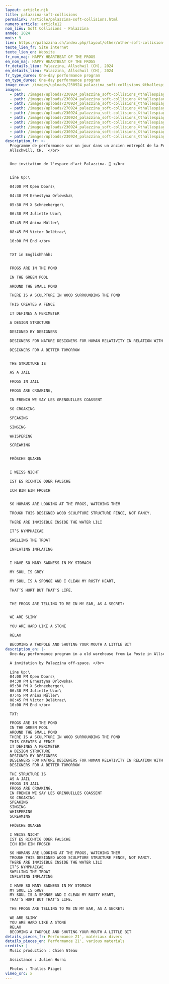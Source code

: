 ```yaml
---
layout: article.njk
title: palazzina-soft-collisions
permalink: /article/palazzina-soft-collisions.html
numero_article: article12
nom_lieu: Soft Collisions - Palazzina
année: 2024
mois: 9
lien: https://palazzina.ch/index.php/layout/other/other-soft-collision-palazzina-26
texte_lien_fr: Site internet
texte_lien_en: Website
fr_nom_maj: HAPPY HEARTBEAT OF THE FROGS
en_nom_maj: HAPPY HEARTBEAT OF THE FROGS
fr_details_lieu: Palazzina, Allschwil (CH), 2024
en_details_lieu: Palazzina, Allschwil (CH), 2024
fr_type_duree: One-day performance program
en_type_duree: One-day performance program
image_couv: /images/uploads/230924_palazzina_soft-collisions_©thallespiaget_035.jpg
images:
  - path: /images/uploads/230924_palazzina_soft-collisions_©thallespiaget_036.jpg
  - path: /images/uploads/230924_palazzina_soft-collisions_©thallespiaget_037.jpg
  - path: /images/uploads/270924_palazzina_soft-collisions_©thallespiaget_scarf_002.jpg
  - path: /images/uploads/270924_palazzina_soft-collisions_©thallespiaget_scarf_001.jpg
  - path: /images/uploads/230924_palazzina_soft-collisions_©thallespiaget_038.jpg
  - path: /images/uploads/230924_palazzina_soft-collisions_©thallespiaget_039.jpg
  - path: /images/uploads/230924_palazzina_soft-collisions_©thallespiaget_040.jpg
  - path: /images/uploads/230924_palazzina_soft-collisions_©thallespiaget_041.jpg
  - path: /images/uploads/230924_palazzina_soft-collisions_©thallespiaget_042.jpg
  - path: /images/uploads/230924_palazzina_soft-collisions_©thallespiaget_043.jpg
description_fr: >-
  Programme de performance sur un jour dans un ancien entrepôt de la Poste à
  Allschwill, CH.  </br> 


  Une invitation de l'espace d'art Palazzina. 💚 </br> 


  Line Up:\

  04:00 PM Open Doors\

  04:30 PM Ernestyna Orlowska\

  05:30 PM X Schneeberger\

  06:30 PM Juliette Uzor\

  07:45 PM Anina Müller\

  08:45 PM Victor Delétraz\

  10:00 PM End </br> 


  TXT in Englishhhhh:


  FROGS ARE IN THE POND

  IN THE GREEN POOL

  AROUND THE SMALL POND

  THERE IS A SCULPTURE IN WOOD SURROUNDING THE POND

  THIS CREATES A FENCE

  IT DEFINES A PERIMETER

  A DESIGN STRUCTURE

  DESIGNED BY DESIGNERS

  DESIGNERS FOR NATURE DESIGNERS FOR HUMAN RELATIVITY IN RELATION WITH NATURE

  DESIGNERS FOR A BETTER TOMORROW 


  THE STRUCTURE IS

  AS A JAIL

  FROGS IN JAIL

  FROGS ARE CROAKING, 

  IN FRENCH WE SAY LES GRENOUILLES COASSENT

  SO CROAKING

  SPEAKING

  SINGING

  WHISPERING

  SCREAMING


  FRÖSCHE QUAKEN


  I WEISS NICHT

  IST ES RICHTIG ODER FALSCHE

  ICH BIN EIN FROSCH


  SO HUMANS ARE LOOKING AT THE FROGS, WATCHING THEM

  TROUGH THIS DESIGNED WOOD SCULPTURE STRUCTURE FENCE, NOT FANCY.

  THERE ARE INVISIBLE INSIDE THE WATER LILI

  IT’S NYMPHAECAE

  SWELLING THE TROAT

  INFLATING INFLATING


  I HAVE SO MANY SADNESS IN MY STOMACH

  MY SOUL IS GREY

  MY SOUL IS A SPONGE AND I CLEAN MY RUSTY HEART,

  THAT’S HURT BUT THAT’S LIFE.


  THE FROGS ARE TELLING TO ME IN MY EAR, AS A SECRET:


  WE ARE SLIMY 

  YOU ARE HARD LIKE A STONE

  RELAX

  BECOMING A TADPOLE AND SHUTING YOUR MOUTH A LITTLE BIT
description_en: |-
  One-day performance program in a old warehouse from La Poste in Allschwil, CH.

  A invitation by Palazzina off-space. </br> 

  Line Up:\
  04:00 PM Open Doors\
  04:30 PM Ernestyna Orlowska\
  05:30 PM X Schneeberger\
  06:30 PM Juliette Uzor\
  07:45 PM Anina Müller\
  08:45 PM Victor Delétraz\
  10:00 PM End </br> 

  TXT:

  FROGS ARE IN THE POND
  IN THE GREEN POOL
  AROUND THE SMALL POND
  THERE IS A SCULPTURE IN WOOD SURROUNDING THE POND
  THIS CREATES A FENCE
  IT DEFINES A PERIMETER
  A DESIGN STRUCTURE
  DESIGNED BY DESIGNERS
  DESIGNERS FOR NATURE DESIGNERS FOR HUMAN RELATIVITY IN RELATION WITH NATURE
  DESIGNERS FOR A BETTER TOMORROW 

  THE STRUCTURE IS
  AS A JAIL
  FROGS IN JAIL
  FROGS ARE CROAKING, 
  IN FRENCH WE SAY LES GRENOUILLES COASSENT
  SO CROAKING
  SPEAKING
  SINGING
  WHISPERING
  SCREAMING

  FRÖSCHE QUAKEN

  I WEISS NICHT
  IST ES RICHTIG ODER FALSCHE
  ICH BIN EIN FROSCH

  SO HUMANS ARE LOOKING AT THE FROGS, WATCHING THEM
  TROUGH THIS DESIGNED WOOD SCULPTURE STRUCTURE FENCE, NOT FANCY.
  THERE ARE INVISIBLE INSIDE THE WATER LILI
  IT’S NYMPHAECAE
  SWELLING THE TROAT
  INFLATING INFLATING

  I HAVE SO MANY SADNESS IN MY STOMACH
  MY SOUL IS GREY
  MY SOUL IS A SPONGE AND I CLEAN MY RUSTY HEART,
  THAT’S HURT BUT THAT’S LIFE.

  THE FROGS ARE TELLING TO ME IN MY EAR, AS A SECRET:

  WE ARE SLIMY 
  YOU ARE HARD LIKE A STONE
  RELAX
  BECOMING A TADPOLE AND SHUTING YOUR MOUTH A LITTLE BIT
details_pieces_fr: Performance 21', matériaux divers
details_pieces_en: Performance 21', various materials
credits: |-
  Music production : Chien Gteau

  Assistance : Julien Horni

  Photos : Thalles Piaget
vimeo_src: x
---
```

